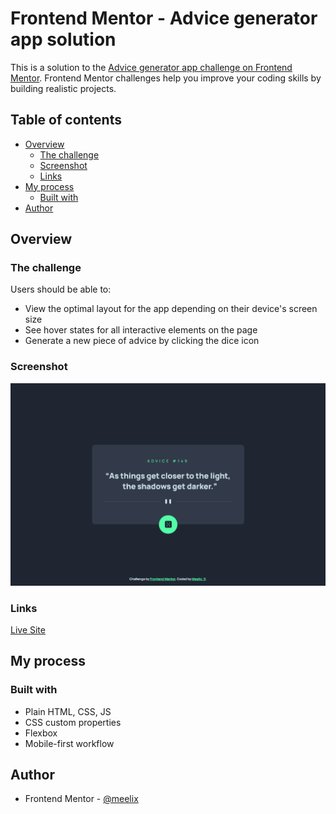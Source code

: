# Frontend Mentor - Advice generator app solution

This is a solution to the [Advice generator app challenge on Frontend Mentor](https://www.frontendmentor.io/challenges/advice-generator-app-QdUG-13db). Frontend Mentor challenges help you improve your coding skills by building realistic projects.

## Table of contents

- [Overview](#overview)
  - [The challenge](#the-challenge)
  - [Screenshot](#screenshot)
  - [Links](#links)
- [My process](#my-process)
  - [Built with](#built-with)
- [Author](#author)

## Overview

### The challenge

Users should be able to:

- View the optimal layout for the app depending on their device's screen size
- See hover states for all interactive elements on the page
- Generate a new piece of advice by clicking the dice icon

### Screenshot

![](./screen.png)

### Links

[Live Site](https://your-live-site-url.com)

## My process

### Built with

- Plain HTML, CSS, JS
- CSS custom properties
- Flexbox
- Mobile-first workflow

## Author

- Frontend Mentor - [@meelix](https://www.frontendmentor.io/profile/meelix)

